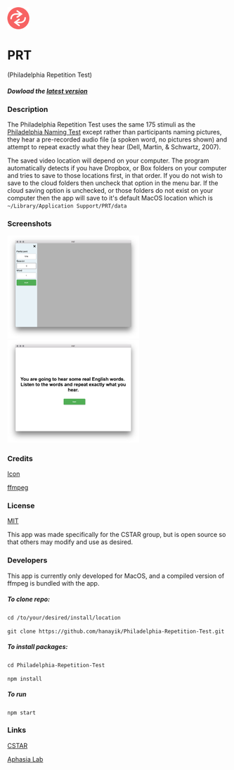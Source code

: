 <img src="./icon.png" width="50" height="50" />

# PRT

(Philadelphia Repetition Test)

##### Dowload the [latest version](https://github.com/hanayik/Philadelphia-Repetition-Test/releases/latest)

### Description
The Philadelphia Repetition Test uses the same 175 stimuli as the [Philadelphia Naming Test](http://mrri.org/philadelphia-naming-test/) except rather than participants naming pictures, they hear a pre-recorded audio file (a spoken word, no pictures shown) and attempt to repeat exactly what they hear (Dell, Martin, & Schwartz, 2007).

The saved video location will depend on your computer. The program automatically detects if you have Dropbox, or Box folders on your computer and tries to save to those locations first, in that order. If you do not wish to save to the cloud folders then uncheck that option in the menu bar. If the cloud saving option is unchecked, or those folders do not exist on your computer then the app will save to it's default MacOS location which is ``` ~/Library/Application Support/PRT/data ```


  

### Screenshots
<img src="./gh-screenshots/1.png" width="300" height=auto />

<img src="./gh-screenshots/2.png" width="300" height=auto />


### Credits
[Icon](http://www.flaticon.com/authors/madebyoliver)

[ffmpeg](https://www.ffmpeg.org/)

### License
[MIT](https://github.com/hanayik/Philadelphia-Repetition-Test/blob/master/LICENSE)

This app was made specifically for the CSTAR group, but is open source so that others may modify and use as desired.

### Developers
This app is currently only developed for MacOS, and a compiled version of ffmpeg is bundled with the app. 

##### To clone repo:

``` cd /to/your/desired/install/location ```

``` git clone https://github.com/hanayik/Philadelphia-Repetition-Test.git ```

##### To install packages:

``` cd Philadelphia-Repetition-Test ```

``` npm install ```

##### To run

``` npm start ```


### Links
[CSTAR](https://cstar.sc.edu/)

[Aphasia Lab](https://web.asph.sc.edu/aphasia/)



